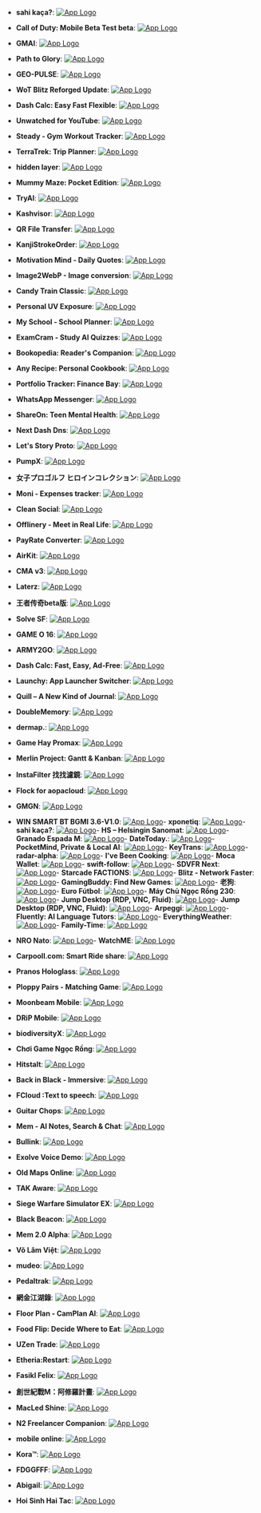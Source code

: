 - **sahi kaça?**: [![App Logo](https://is1-ssl.mzstatic.com/image/thumb/Purple221/v4/08/fc/90/08fc900d-17e8-3a36-540e-d52c7c00cafe/AppIcon-0-0-1x_U007emarketing-0-8-0-85-220.png/200x200bb-80.png)](https://testflight.apple.com/join/U1DtEAyk)
- **Call of Duty: Mobile Beta Test beta**: [![App Logo](https://is1-ssl.mzstatic.com/image/thumb/Purple221/v4/04/07/15/0407157a-520b-36e9-af8e-6372042e1adc/AppIcon-1x_U007emarketing-0-9-0-85-220-0.png/200x200bb-80.png)](https://testflight.apple.com/join/YYcNAy3n)
- **GMAI**: [![App Logo](https://is1-ssl.mzstatic.com/image/thumb/Purple221/v4/60/76/c3/6076c399-0df7-ae25-21eb-b269b06b4c7d/AppIcon-1x_U007emarketing-0-8-0-85-220-0.png/200x200bb-80.png)](https://testflight.apple.com/join/gnxeVRWg)
- **Path to Glory**: [![App Logo](https://is1-ssl.mzstatic.com/image/thumb/Purple221/v4/54/12/a5/5412a53d-9f9e-f099-752c-f9190402b704/AppIcon-0-0-1x_U007emarketing-0-7-0-85-220.png/200x200bb-80.png)](https://testflight.apple.com/join/j3nrDp41)
- **GEO-PULSE**: [![App Logo](https://is1-ssl.mzstatic.com/image/thumb/Purple211/v4/d0/1d/21/d01d21c5-e1b6-14cc-c08a-5aad8a019ed0/AppIcon-0-0-1x_U007ephone-0-1-0-85-220.png/200x200bb-80.png)](https://testflight.apple.com/join/Qg2GCNw6)
- **WoT Blitz Reforged Update**: [![App Logo](https://is1-ssl.mzstatic.com/image/thumb/Purple211/v4/68/6f/0e/686f0e9a-6861-af72-608f-157cf0cf8357/AppIcon-0-0-1x_U007epad-0-7-0-0-85-220.png/200x200bb-80.png)](https://testflight.apple.com/join/qHCFGYmt)
- **Dash Calc: Easy Fast Flexible**: [![App Logo](https://is1-ssl.mzstatic.com/image/thumb/Purple221/v4/42/48/88/4248881c-92b1-472d-f8ae-a0e1e8025dff/AppIcon-0-0-1x_U007ephone-0-1-85-220.png/200x200bb-80.png)](https://testflight.apple.com/join/4vmNqTE8)
- **Unwatched for YouTube**: [![App Logo](https://is1-ssl.mzstatic.com/image/thumb/Purple221/v4/18/94/06/18940689-7819-a6a5-6b21-82b1f3612a9c/AppIcon-0-0-1x_U007epad-0-0-0-1-0-85-220.png/200x200bb-80.png)](https://testflight.apple.com/join/9RP0WzCR)
- **Steady - Gym Workout Tracker**: [![App Logo](https://is1-ssl.mzstatic.com/image/thumb/Purple221/v4/72/bb/91/72bb91aa-533f-5072-5b8a-7c7bbc2abf88/AppIcon-0-0-1x_U007ephone-0-1-85-220.png/200x200bb-80.png)](https://testflight.apple.com/join/4nJvAFSV)
- **TerraTrek: Trip Planner**: [![App Logo](https://is1-ssl.mzstatic.com/image/thumb/Purple221/v4/1e/c9/da/1ec9dafd-72a2-c008-d01e-57e83b416fe3/AppIcon-0-0-1x_U007epad-0-85-220.png/200x200bb-80.png)](https://testflight.apple.com/join/7jIs4sEX)
- **hidden layer**: [![App Logo](https://is1-ssl.mzstatic.com/image/thumb/Purple221/v4/80/35/90/8035909c-e491-5e10-6c4e-7e8fe8118809/AppIcon-0-1x_U007epad-0-1-85-220-0.png/200x200bb-80.png)](https://testflight.apple.com/join/dht8jUxm)
- **Mummy Maze: Pocket Edition**: [![App Logo](https://is1-ssl.mzstatic.com/image/thumb/Purple211/v4/14/00/39/1400392f-6d3b-eefa-3fbc-71fc64a26c13/AppIcon-0-0-1x_U007epad-0-85-220.png/200x200bb-80.png)](https://testflight.apple.com/join/s9WDyQue)
- **TryAI**: [![App Logo](https://is1-ssl.mzstatic.com/image/thumb/Purple211/v4/13/da/5a/13da5a97-436f-bf95-7a05-702e3b36aad1/AppIcon-0-0-1x_U007ephone-0-1-85-220.png/200x200bb-80.png)](https://testflight.apple.com/join/75Tty8zH)
- **Kashvisor**: [![App Logo](https://is1-ssl.mzstatic.com/image/thumb/Purple221/v4/60/b4/cf/60b4cfb6-7dc8-5c80-615a-fb528b8c2fa5/AppIcon-0-0-1x_U007emarketing-0-11-0-85-220.png/200x200bb-80.png)](https://testflight.apple.com/join/3QwmcB9B)
- **QR File Transfer**: [![App Logo](https://is1-ssl.mzstatic.com/image/thumb/Purple211/v4/41/68/f4/4168f475-2212-cc32-06d2-f212e142c6bb/AppIcon-0-0-1x_U007ephone-0-1-0-85-220.png/200x200bb-80.png)](https://testflight.apple.com/join/P5UOcDLa)
- **KanjiStrokeOrder**: [![App Logo](https://is1-ssl.mzstatic.com/image/thumb/Purple211/v4/8e/8e/c9/8e8ec934-02b5-e15e-44f9-0d93e089afce/AppIcon-0-0-1x_U007ephone-0-1-85-220.png/200x200bb-80.png)](https://testflight.apple.com/join/XfwHVjAn)
- **Motivation Mind - Daily Quotes**: [![App Logo](https://is1-ssl.mzstatic.com/image/thumb/Purple211/v4/03/e2/53/03e25379-0776-4801-4c64-9517b3f82662/Purple-Blue-0-0-1x_U007epad-0-1-85-220.png/200x200bb-80.png)](https://testflight.apple.com/join/zt6pfQr2)
- **Image2WebP - Image conversion**: [![App Logo](https://is1-ssl.mzstatic.com/image/thumb/Purple211/v4/04/d4/c3/04d4c3fc-0f43-dd5f-d2f3-ba10718c491f/AppIcon-0-0-85-220-0-5-0-2x.png/200x200bb-80.png)](https://testflight.apple.com/join/KAwk7k3M)
- **Candy Train Classic**: [![App Logo](https://is1-ssl.mzstatic.com/image/thumb/Purple221/v4/03/4d/51/034d51f7-72e2-e08b-fee8-dbcff26530d0/AppIcon-0-0-1x_U007epad-0-85-220.png/200x200bb-80.png)](https://testflight.apple.com/join/VpQwJHwP)
- **Personal UV Exposure**: [![App Logo](https://is1-ssl.mzstatic.com/image/thumb/Purple221/v4/94/c8/2f/94c82f41-e584-7f3d-53b9-936e20351180/AppIcon-0-0-1x_U007ephone-0-1-85-220.png/200x200bb-80.png)](https://testflight.apple.com/join/tDDyaJvU)
- **My School - School Planner**: [![App Logo](https://is1-ssl.mzstatic.com/image/thumb/Purple221/v4/25/23/f6/2523f674-bdf3-cc71-73e1-bb78187c9024/AppIcon-0-0-1x_U007epad-0-0-0-1-0-85-220.png/200x200bb-80.png)](https://testflight.apple.com/join/G7P5eJkd)
- **ExamCram - Study AI Quizzes**: [![App Logo](https://is1-ssl.mzstatic.com/image/thumb/Purple211/v4/f6/4f/7e/f64f7ef3-183c-32d7-8033-db10efc0d42f/AppIcon-0-1x_U007epad-0-1-85-220-0.png/200x200bb-80.png)](https://testflight.apple.com/join/n0S2Zc8Y)
- **Bookopedia: Reader's Companion**: [![App Logo](https://is1-ssl.mzstatic.com/image/thumb/Purple221/v4/d1/78/a5/d178a5ed-c209-71d6-2392-bfef4a8841a5/AppIcon-0-1x_U007epad-0-0-0-1-0-85-220-0.png/200x200bb-80.png)](https://testflight.apple.com/join/U3NY9MqD)
- **Any Recipe: Personal Cookbook**: [![App Logo](https://is1-ssl.mzstatic.com/image/thumb/Purple221/v4/97/c4/3c/97c43c7b-78b3-b6fd-f5bc-9b896821b285/AppIcon-0-0-1x_U007epad-0-1-0-sRGB-85-220.png/200x200bb-80.png)](https://testflight.apple.com/join/eedsEgLh)
- **Portfolio Tracker: Finance Bay**: [![App Logo](https://is1-ssl.mzstatic.com/image/thumb/Purple221/v4/37/4f/82/374f82f1-06c1-1d78-246d-c75158ca73e5/AppIcon_iOS-0-1x_U007epad-0-0-0-1-0-85-220-0.jpeg/200x200bb-80.png)](https://testflight.apple.com/join/y4etT8Ht)

- **WhatsApp Messenger**: [![App Logo](https://is1-ssl.mzstatic.com/image/thumb/Purple211/v4/ac/51/93/ac519384-5614-304b-279f-f4f227307f47/AppIconCatalystBetarelbranch-0-0-2x_U007euniversal-0-0-0-4-0-0-0-85-220.png/200x200bb-80.png)](https://testflight.apple.com/join/krUFQpyJ)
- **ShareOn: Teen Mental Health**: [![App Logo](https://is1-ssl.mzstatic.com/image/thumb/Purple211/v4/4a/1d/79/4a1d79a6-74c8-984d-2325-118677324ef8/AppIcon-0-0-1x_U007ephone-0-1-85-220.png/200x200bb-80.png)](https://testflight.apple.com/join/kKHgM3qt)
- **Next Dash Dns**: [![App Logo](https://is1-ssl.mzstatic.com/image/thumb/Purple221/v4/28/a2/06/28a2065c-ac58-e22a-ebc5-928bfb96cf4b/launcher_icon-0-0-1x_U007emarketing-0-11-0-85-220.png/200x200bb-80.png)](https://testflight.apple.com/join/KFdfGqXV)
- **Let's Story Proto**: [![App Logo](https://is1-ssl.mzstatic.com/image/thumb/Purple221/v4/e3/eb/b9/e3ebb957-319c-8e90-83c8-cd0b2eff1e7f/AppIcon-1x_U007emarketing-0-5-85-220-0.png/200x200bb-80.png)](https://testflight.apple.com/join/8QmsyzZZ)
- **PumpX**: [![App Logo](https://is1-ssl.mzstatic.com/image/thumb/Purple221/v4/20/54/23/205423a0-9c54-a556-473f-a16164c89d6a/AppIcon-0-0-1x_U007epad-0-1-85-220.png/200x200bb-80.png)](https://testflight.apple.com/join/hvAPe7Ak)
- **女子プロゴルフ ヒロインコレクション**: [![App Logo](https://is1-ssl.mzstatic.com/image/thumb/Purple211/v4/8b/e6/c4/8be6c44e-8191-a086-4a25-35c94ceceb70/AppIcon-1x_U007emarketing-0-7-0-85-220-0.png/200x200bb-80.png)](https://testflight.apple.com/join/KVwAHx73)
- **Moni - Expenses tracker**: [![App Logo](https://is1-ssl.mzstatic.com/image/thumb/Purple221/v4/59/05/8d/59058df2-18a3-087c-7f6c-c4aab9ad85e0/AppIcon-0-0-1x_U007epad-0-1-85-220.png/200x200bb-80.png)](https://testflight.apple.com/join/gXXPXzVq)
- **Clean Social**: [![App Logo](https://is1-ssl.mzstatic.com/image/thumb/Purple211/v4/ac/ad/95/acad950c-6487-16fe-9603-2fa003a58f20/AppIcon-0-0-1x_U007epad-0-85-220.png/200x200bb-80.png)](https://testflight.apple.com/join/3svxuIMP)
- **Offlinery - Meet in Real Life**: [![App Logo](https://is1-ssl.mzstatic.com/image/thumb/Purple221/v4/a4/d2/b8/a4d2b84e-90b8-757c-e9f1-14563145341f/AppIcon-0-0-1x_U007epad-0-1-85-220.png/200x200bb-80.png)](https://testflight.apple.com/join/M98apUG3)
- **PayRate Converter**: [![App Logo](https://is1-ssl.mzstatic.com/image/thumb/Purple211/v4/1c/88/92/1c88926e-224d-1426-9c3e-01b60aaeb20f/AppIcon-1x_U007ephone-0-1-0-85-220-0.png/200x200bb-80.png)](https://testflight.apple.com/join/cMXuvTpC)
- **AirKit**: [![App Logo](https://is1-ssl.mzstatic.com/image/thumb/Purple221/v4/45/75/bf/4575bfff-5182-54fd-83b2-a4f0e7d03775/AppIcon-0-0-1x_U007ephone-0-1-85-220.png/200x200bb-80.png)](https://testflight.apple.com/join/zpescuEx)
- **CMA v3**: [![App Logo](https://is1-ssl.mzstatic.com/image/thumb/Purple211/v4/8e/fd/36/8efd3636-f04e-31e6-fe08-af805692cb04/AppIcon-1x_U007emarketing-0-6-0-85-220-0.png/200x200bb-80.png)](https://testflight.apple.com/join/qYoNsVfv)
- **Laterz**: [![App Logo](https://is1-ssl.mzstatic.com/image/thumb/Purple211/v4/6b/69/a8/6b69a80a-f421-0ca5-db97-e39d01942cc5/AppIcon-0-0-85-220-0-5-0-2x.png/200x200bb-80.png)](https://testflight.apple.com/join/ZVZnfhXn)
- **王者传奇beta版**: [![App Logo](https://is1-ssl.mzstatic.com/image/thumb/Purple221/v4/07/78/4d/07784d70-4620-afef-c216-030c93164fb1/AppIcon-1x_U007emarketing-0-7-0-85-220-0.png/200x200bb-80.png)](https://testflight.apple.com/join/99FnT1KK)
- **Solve SF**: [![App Logo](https://is1-ssl.mzstatic.com/image/thumb/Purple211/v4/ec/0d/79/ec0d7947-3573-c39c-e6f4-6dd39ce4accb/AppIcon-1x_U007ephone-0-1-85-220-0.png/200x200bb-80.png)](https://testflight.apple.com/join/8t2azZPf)
- **GAME O 16**: [![App Logo](https://is1-ssl.mzstatic.com/image/thumb/Purple221/v4/9e/09/d5/9e09d5aa-ead0-8539-e4ac-063d5af1bad3/AppIcon-1x_U007emarketing-0-10-0-85-220-0.png/200x200bb-80.png)](https://testflight.apple.com/join/7akPwEdp)
- **ARMY2GO**: [![App Logo](https://is1-ssl.mzstatic.com/image/thumb/Purple211/v4/04/ed/3a/04ed3a5b-e16a-00e2-be8b-19f4ab3e444f/AppIcon-0-0-1x_U007emarketing-0-0-0-7-0-0-sRGB-0-0-0-GLES2_U002c0-512MB-85-220-0-0.png/200x200bb-80.png)](https://testflight.apple.com/join/gbNpRxWw)
- **Dash Calc: Fast, Easy, Ad-Free**: [![App Logo](https://is1-ssl.mzstatic.com/image/thumb/Purple221/v4/42/48/88/4248881c-92b1-472d-f8ae-a0e1e8025dff/AppIcon-0-0-1x_U007ephone-0-1-85-220.png/200x200bb-80.png)](https://testflight.apple.com/join/4vmNqTE8)
- **Launchy: App Launcher Switcher**: [![App Logo](https://is1-ssl.mzstatic.com/image/thumb/Purple211/v4/b7/95/22/b7952204-2c1f-ccbe-5ad7-830ce03c7ec1/AppIcon-0-0-85-220-0-0-5-0-2x-sRGB.png/200x200bb-80.png)](https://testflight.apple.com/join/hpa9Wzbd)
- **Quill – A New Kind of Journal**: [![App Logo](https://is1-ssl.mzstatic.com/image/thumb/Purple211/v4/a9/97/31/a99731c0-31ca-6560-7112-7fcda435a5b3/AppIcon-0-0-1x_U007epad-0-1-85-220.png/200x200bb-80.png)](https://testflight.apple.com/join/HTuqG6Qm)
- **DoubleMemory**: [![App Logo](https://is1-ssl.mzstatic.com/image/thumb/Purple211/v4/1f/f6/7d/1ff67d02-2ee7-6309-1aaa-d06368fad926/AppIcon-0-0-85-220-0-2-0-2x.png/200x200bb-80.png)](https://testflight.apple.com/join/ZG7nyTaZ)
- **dermap.**: [![App Logo](https://is1-ssl.mzstatic.com/image/thumb/Purple221/v4/91/31/a7/9131a782-7d51-921e-9840-e130d000c28d/AppIcon-0-0-1x_U007epad-0-85-220.png/200x200bb-80.png)](https://testflight.apple.com/join/or9XKtiH)
- **Game Hay Promax**: [![App Logo](https://is1-ssl.mzstatic.com/image/thumb/Purple211/v4/e1/42/9c/e1429cab-e995-0f61-3074-e8e520a0ddea/AppIcon-0-0-1x_U007epad-0-11-0-85-220.png/200x200bb-80.png)](https://testflight.apple.com/join/YWqYyuSS)
- **Merlin Project: Gantt & Kanban**: [![App Logo](https://is1-ssl.mzstatic.com/image/thumb/Purple211/v4/c5/d6/5a/c5d65a76-0693-4389-ada7-11ff4016bdaf/MerlinProject.png/200x200bb-80.png)](https://testflight.apple.com/join/jdXVATK3)
- **InstaFilter 找找濾鏡**: [![App Logo](https://is1-ssl.mzstatic.com/image/thumb/Purple211/v4/64/f6/db/64f6db71-5e2b-5c92-97e2-1179975c1012/AppIcon-0-0-1x_U007ephone-0-1-85-220.png/200x200bb-80.png)](https://testflight.apple.com/join/JCGUGt1v)
- **Flock for aopacloud**: [![App Logo](https://is1-ssl.mzstatic.com/image/thumb/Purple211/v4/99/fe/3c/99fe3c90-b24b-0344-9cc1-6c76c1abbf76/AppIcon-1x_U007emarketing-0-5-0-85-220-0.png/200x200bb-80.png)](https://testflight.apple.com/join/VsZomSS1)
- **GMGN**: [![App Logo](https://is1-ssl.mzstatic.com/image/thumb/Purple211/v4/02/41/03/024103a9-7fa7-59f4-0bb3-21bb6a6f0ef3/AppIcon-0-0-1x_U007emarketing-0-6-0-85-220.png/200x200bb-80.png)](https://testflight.apple.com/join/z7FJJK1s)
- **WIN SMART BT BGMI 3.6-V1.0**: [![App Logo](https://is1-ssl.mzstatic.com/image/thumb/Purple221/v4/9c/10/83/9c108337-3a74-4c67-aa9c-59a0861e9ed1/AppIcon-1x_U007emarketing-0-0-GLES2_U002c0-512MB-sRGB-0-0-0-85-220-0-0-0-8.png/200x200bb-80.png)](https://testflight.apple.com/join/nQggA7wV)- **xponetiq**: [![App Logo](https://is1-ssl.mzstatic.com/image/thumb/Purple211/v4/89/2e/0e/892e0ee9-317c-1edc-4ad0-d204fa2a8204/AppIcon-0-0-1x_U007ephone-0-1-0-P3-85-220.png/200x200bb-80.png)](https://testflight.apple.com/join/eGsn2zaE)- **sahi kaça?**: [![App Logo](https://is1-ssl.mzstatic.com/image/thumb/Purple221/v4/55/e7/6c/55e76c05-ae66-12e0-2b53-6fa33568c6fe/AppIcon-0-0-1x_U007emarketing-0-8-0-85-220.png/200x200bb-80.png)](https://testflight.apple.com/join/U1DtEAyk)- **HS – Helsingin Sanomat**: [![App Logo](https://is1-ssl.mzstatic.com/image/thumb/Purple221/v4/e8/02/28/e8022831-1f36-0e9a-2e1f-4ddbd60b7ed0/AppIcon-0-0-1x_U007epad-0-1-85-220.png/200x200bb-80.png)](https://testflight.apple.com/join/upUXdWgG)- **Granado Espada M**: [![App Logo](https://is1-ssl.mzstatic.com/image/thumb/Purple211/v4/17/45/48/174548fe-9f8a-f4e7-7b6d-62682c983838/AppIcon-1x_U007emarketing-0-7-0-85-220-0.png/200x200bb-80.png)](https://testflight.apple.com/join/1RKaGwRw)- **DateToday.**: [![App Logo](https://is1-ssl.mzstatic.com/image/thumb/Purple211/v4/6f/7b/e3/6f7be3a4-5fdd-cf8b-dead-8f28c99431d2/AppIcon-0-0-1x_U007emarketing-0-11-0-0-85-220.png/200x200bb-80.png)](https://testflight.apple.com/join/EHA45Mv2)- **PocketMind, Private & Local AI**: [![App Logo](https://is1-ssl.mzstatic.com/image/thumb/Purple221/v4/5f/fa/69/5ffa69df-f257-c480-d3b6-a10214a6802e/AppIcon-0-0-1x_U007epad-0-1-85-220.png/200x200bb-80.png)](https://testflight.apple.com/join/wW4FGDJU)- **KeyTrans**: [![App Logo](https://is1-ssl.mzstatic.com/image/thumb/Purple211/v4/32/e3/ab/32e3ab04-c2ac-be28-cb23-5ca0b6bb9061/AppIcon-0-1x_U007emarketing-0-5-85-220-0.png/200x200bb-80.png)](https://testflight.apple.com/join/yvcRrjqk)- **radar-alpha**: [![App Logo](https://is1-ssl.mzstatic.com/image/thumb/Purple221/v4/4d/dd/e9/4ddde9a5-5f76-ecbc-39fa-07e4e4b727c3/AppIcon-0-0-1x_U007epad-0-1-85-220.jpeg/200x200bb-80.png)](https://testflight.apple.com/join/mT77XLa0)- **I've Been Cooking**: [![App Logo](https://is1-ssl.mzstatic.com/image/thumb/Purple221/v4/04/8a/2c/048a2c8d-aa6f-7d7c-89ce-0a90ae44c881/AppIcon-0-0-1x_U007epad-0-1-85-220.png/200x200bb-80.png)](https://testflight.apple.com/join/HnMFtJW8)- **Moca Wallet**: [![App Logo](https://is1-ssl.mzstatic.com/image/thumb/Purple211/v4/9e/5f/0c/9e5f0c90-af1a-7522-2e95-334c51959577/AppIcon-0-0-1x_U007emarketing-0-8-0-85-220.png/200x200bb-80.png)](https://testflight.apple.com/join/n5c24VjT)- **swift-follow**: [![App Logo](https://is1-ssl.mzstatic.com/image/thumb/Purple221/v4/c0/29/0d/c0290dd9-4fac-341d-e261-cf4a378e0f02/AppIcon-0-1x_U007epad-0-1-0-85-220-0.png/200x200bb-80.png)](https://testflight.apple.com/join/kQAuJnwE)- **SDVFR Next**: [![App Logo](https://is1-ssl.mzstatic.com/image/thumb/Purple211/v4/16/ea/8e/16ea8e9d-ad22-6b4b-cc4e-8ba777d5b9ef/AppIcon-0-0-1x_U007epad-0-0-0-1-0-0-85-220.png/200x200bb-80.png)](https://testflight.apple.com/join/AT7TlgcE)- **Starcade FACTIONS**: [![App Logo](https://is1-ssl.mzstatic.com/image/thumb/Purple221/v4/f0/c0/59/f0c0591e-62e5-d25e-0761-42092b4e36a5/AppIcon-0-0-1x_U007emarketing-0-7-0-85-220.png/200x200bb-80.png)](https://testflight.apple.com/join/Jr7d6Ya6)- **Blitz - Network Faster**: [![App Logo](https://is1-ssl.mzstatic.com/image/thumb/Purple211/v4/3a/f5/85/3af5853a-7770-4ef9-98bb-2d4ab2b09a12/AppIcon-0-0-1x_U007epad-0-85-220.png/200x200bb-80.png)](https://testflight.apple.com/join/5MkSSBsD)- **GamingBuddy: Find New Games**: [![App Logo](https://is1-ssl.mzstatic.com/image/thumb/Purple221/v4/e9/f0/2b/e9f02bea-512a-df50-280c-6fbf54aa64c6/AppIcon-0-0-1x_U007ephone-0-1-0-P3-85-220.png/200x200bb-80.png)](https://testflight.apple.com/join/K4P6qs5U)- **老狗**: [![App Logo](https://is1-ssl.mzstatic.com/image/thumb/Purple211/v4/22/e9/86/22e986d2-07aa-a6c6-ca75-259441a8180c/AppIcon-0-1x_U007emarketing-0-7-0-85-220-0.png/200x200bb-80.png)](https://testflight.apple.com/join/EZYVbvGy)- **Euro Fútbol**: [![App Logo](https://is1-ssl.mzstatic.com/image/thumb/Purple211/v4/aa/dd/da/aadddaf5-6b78-5fc0-5ac0-4491b3a30b47/AppIcon-0-0-1x_U007ephone-0-0-0-85-220.png/200x200bb-80.png)](https://testflight.apple.com/join/Kq22VYEw)- **Máy Chủ Ngọc Rồng 230**: [![App Logo](https://is1-ssl.mzstatic.com/image/thumb/Purple221/v4/33/6c/d9/336cd93b-5991-40d2-7cd1-3086b4c00599/AppIcon-0-0-1x_U007emarketing-0-7-0-85-220.png/200x200bb-80.png)](https://testflight.apple.com/join/yaAMEpAj)- **Jump Desktop (RDP, VNC, Fluid)**: [![App Logo](https://is1-ssl.mzstatic.com/image/thumb/Purple211/v4/7f/fc/d1/7ffcd182-b1c9-cb61-e632-6301357c37bf/AppIcon-0-1x_U007emarketing-0-10-0-85-220-0.png/200x200bb-80.png)](https://testflight.apple.com/join/PT4ZWw0g)- **Jump Desktop (RDP, VNC, Fluid)**: [![App Logo](https://is1-ssl.mzstatic.com/image/thumb/Purple211/v4/7f/fc/d1/7ffcd182-b1c9-cb61-e632-6301357c37bf/AppIcon-0-1x_U007emarketing-0-10-0-85-220-0.png/200x200bb-80.png)](https://testflight.apple.com/join/PT4ZWw0g)- **Arpeggi**: [![App Logo](https://is1-ssl.mzstatic.com/image/thumb/Purple221/v4/e8/f4/78/e8f47839-595b-a255-88e7-40c347800d69/AppIcon-0-0-1x_U007epad-0-1-85-220.png/200x200bb-80.png)](https://testflight.apple.com/join/LDWqgjAs)- **Fluently: AI Language Tutors**: [![App Logo](https://is1-ssl.mzstatic.com/image/thumb/Purple221/v4/20/db/24/20db24e8-7d84-5414-5926-7663b1418795/AppIcon-0-0-1x_U007epad-0-1-85-220.png/200x200bb-80.png)](https://testflight.apple.com/join/nEaftAqq)- **EverythingWeather**: [![App Logo](https://is1-ssl.mzstatic.com/image/thumb/Purple211/v4/76/ff/58/76ff5861-4e70-7fd7-f441-3a0a0e63b54d/AppIcon-0-0-1x_U007epad-0-1-85-220.png/200x200bb-80.png)](https://testflight.apple.com/join/7VUKuncc)- **Family-Time**: [![App Logo](https://is1-ssl.mzstatic.com/image/thumb/Purple211/v4/27/d1/52/27d15259-c41d-f37e-5c32-351eccbf4c22/AppIcon-0-0-1x_U007emarketing-0-7-0-85-220.png/200x200bb-80.png)](https://testflight.apple.com/join/7wXdZ3YZ)
- **NRO Nato**: [![App Logo](https://is1-ssl.mzstatic.com/image/thumb/Purple221/v4/7b/00/a2/7b00a2fc-902c-246e-723a-a17b4633de6d/AppIcon-0-0-1x_U007emarketing-0-8-0-85-220.png/200x200bb-80.png)](https://testflight.apple.com/join/R6SAaaPH)- **WatchME**: [![App Logo](https://is1-ssl.mzstatic.com/image/thumb/Purple221/v4/a2/00/5f/a2005f6c-52b4-2073-f385-a4db9b5c9d51/AppIcon-0-0-1x_U007emarketing-0-6-0-sRGB-85-220.png/200x200bb-80.png)](https://testflight.apple.com/join/PoR8lKli)
- **Carpooll.com: Smart Ride share**: [![App Logo](https://is1-ssl.mzstatic.com/image/thumb/Purple221/v4/87/da/9a/87da9a85-f8cb-34ed-d110-d88f31d838b8/AppIcon-0-0-1x_U007emarketing-0-8-0-0-85-220.png/200x200bb-80.png)](https://testflight.apple.com/join/uiLhi6ar)
- **Pranos Hologlass**: [![App Logo](https://is1-ssl.mzstatic.com/image/thumb/Purple221/v4/ae/08/1f/ae081f3c-4636-31be-c3db-7ba3f77074bc/AppIcon-0-0-1x_U007ephone-0-6-0-85-220.png/200x200bb-80.png)](https://testflight.apple.com/join/JdPxmRcD)
- **Ploppy Pairs - Matching Game**: [![App Logo](https://is1-ssl.mzstatic.com/image/thumb/Purple221/v4/30/35/39/3035398e-37f2-56b8-09f3-a3f013875497/AppIcon.lsr/200x200bb-80.png)](https://testflight.apple.com/join/bQWgjGvw)

- **Moonbeam Mobile**: [![App Logo](https://is1-ssl.mzstatic.com/image/thumb/Purple211/v4/04/15/c3/0415c33c-d8d5-4960-6de8-7b473766917d/AppIcon-0-0-1x_U007emarketing-0-8-0-85-220.png/200x200bb-80.png)](https://testflight.apple.com/join/vf4kZf38)

- **DRiP Mobile**: [![App Logo](https://is1-ssl.mzstatic.com/image/thumb/Purple211/v4/2a/f8/bc/2af8bcd3-44f3-8df8-c5e6-4119eadd4b92/AppIcon-0-0-1x_U007ephone-0-85-220.png/200x200bb-80.png)](https://testflight.apple.com/join/b8uTwht4)

- **biodiversityX**: [![App Logo](https://is1-ssl.mzstatic.com/image/thumb/Purple211/v4/e1/fa/45/e1fa45b7-918d-7c65-5685-cc7f739b3550/AppIcon-1x_U007emarketing-0-10-0-85-220-0.png/200x200bb-80.png)](https://testflight.apple.com/join/AtBN8zR4)

- **Chơi Game Ngọc Rồng**: [![App Logo](https://is1-ssl.mzstatic.com/image/thumb/Purple221/v4/de/f7/b5/def7b5e1-a335-0962-1b4f-a1842f4f57af/AppIcon-0-0-1x_U007emarketing-0-7-0-85-220.png/200x200bb-80.png)](https://testflight.apple.com/join/DI31UlNW)
- **Hitstalt**: [![App Logo](https://is1-ssl.mzstatic.com/image/thumb/Purple221/v4/9c/37/d9/9c37d964-fc54-5d9f-e155-6a63cd0f9b1c/AppIcon-0-1x_U007epad-0-1-85-220-0.png/200x200bb-80.png)](https://testflight.apple.com/join/6CajeAZm)

- **Back in Black - Immersive**: [![App Logo](https://is1-ssl.mzstatic.com/image/thumb/Purple211/v4/3e/83/c2/3e83c2be-0ab0-6f6b-2122-ae9188f05176/AppIcon.lsr/200x200bb-80.png)](https://testflight.apple.com/join/h5eMTHdM)

- **FCloud :Text to speech**: [![App Logo](https://is1-ssl.mzstatic.com/image/thumb/Purple221/v4/89/3e/c1/893ec1c7-1770-ee11-4c86-d5a38f315550/AppIcon-0-0-1x_U007emarketing-0-10-0-85-220.png/200x200bb-80.png)](https://testflight.apple.com/join/hpqcwjAE)

- **Guitar Chops**: [![App Logo](https://is1-ssl.mzstatic.com/image/thumb/Purple221/v4/e4/63/17/e46317fd-97ac-d287-ac9f-0bbc5eb5c614/AppIcon-1x_U007emarketing-0-8-0-85-220-0.png/200x200bb-80.png)](https://testflight.apple.com/join/aPqqSvwd)

- **Mem - AI Notes, Search & Chat**: [![App Logo](https://is1-ssl.mzstatic.com/image/thumb/Purple211/v4/7c/c3/30/7cc3309b-3fd8-428b-7b53-48a0d12ab230/AppIcon-0-0-1x_U007epad-0-1-0-sRGB-85-220.png/200x200bb-80.png)](https://testflight.apple.com/join/BD3PEkyq)

- **Bullink**: [![App Logo](https://is1-ssl.mzstatic.com/image/thumb/Purple221/v4/e0/73/cd/e073cd3a-8ca4-9973-c581-8555dac6fafc/AppIcon-0-0-1x_U007emarketing-0-8-0-85-220.png/200x200bb-80.png)](https://testflight.apple.com/join/pMzssUAF)
- **Exolve Voice Demo**: [![App Logo](https://is1-ssl.mzstatic.com/image/thumb/Purple211/v4/a2/7d/37/a27d3745-247e-db99-4a79-3fa86b114677/AppIcon-0-0-1x_U007emarketing-0-8-0-85-220.png/200x200bb-80.png)](https://testflight.apple.com/join/pnzP2EQg)

- **Old Maps Online**: [![App Logo](https://is1-ssl.mzstatic.com/image/thumb/Purple211/v4/78/c8/e3/78c8e305-d405-9209-59d6-9c90d5b4b999/AppIcon-0-0-1x_U007epad-0-1-85-220.png/200x200bb-80.png)](https://testflight.apple.com/join/Vagm4vQG?ref=cms-prev.oldmapsonline.org)

- **TAK Aware**: [![App Logo](https://is1-ssl.mzstatic.com/image/thumb/Purple221/v4/05/39/11/05391190-f5f8-0b7c-4de8-8f84e254d4c6/AppIcon-0-0-1x_U007emarketing-0-11-0-85-220.png/200x200bb-80.png)](https://testflight.apple.com/join/gK3Qz8sz)

- **Siege Warfare Simulator EX**: [![App Logo](https://is1-ssl.mzstatic.com/image/thumb/Purple211/v4/f6/b6/ac/f6b6ac71-4dc8-a6d2-a5bb-68ad897a78ab/AppIcon-0-0-1x_U007emarketing-0-8-0-85-220.png/200x200bb-80.png)](https://testflight.apple.com/join/6DFBjVGU)

- **Black Beacon**: [![App Logo](https://is1-ssl.mzstatic.com/image/thumb/Purple221/v4/10/56/20/10562078-419d-ef1d-9b0d-096e8d41bc8a/AppIcon-0-0-1x_U007emarketing-0-7-0-85-220.png/200x200bb-80.png)](https://testflight.apple.com/join/T1yXeV3C)

- **Mem 2.0 Alpha**: [![App Logo](https://is1-ssl.mzstatic.com/image/thumb/Purple211/v4/7c/c3/30/7cc3309b-3fd8-428b-7b53-48a0d12ab230/AppIcon-0-0-1x_U007epad-0-1-0-sRGB-85-220.png/200x200bb-80.png)](https://testflight.apple.com/join/BD3PEkyq)

- **Võ Lâm Việt**: [![App Logo](https://is1-ssl.mzstatic.com/image/thumb/Purple211/v4/c4/90/2b/c4902b18-0160-6477-76ae-4f9e8752139e/AppIcon-0-0-1x_U007emarketing-0-7-0-85-220.png/200x200bb-80.png)](https://testflight.apple.com/join/sxAV6Wyw)

- **mudeo**: [![App Logo](https://is1-ssl.mzstatic.com/image/thumb/Purple221/v4/21/d5/81/21d581d8-d2af-812e-a2af-eb451a8f10b0/AppIcon-0-0-85-220-0-4-0-2x.png/200x200bb-80.png)](https://testflight.apple.com/join/bFMuz9bd)

- **Pedaltrak**: [![App Logo](https://is1-ssl.mzstatic.com/image/thumb/Purple211/v4/e3/c3/cd/e3c3cd17-a1e8-f081-8f0b-13fad35adf27/AppIcon-0-0-1x_U007emarketing-0-8-0-0-85-220.png/200x200bb-80.png)](https://testflight.apple.com/join/egCVT2cJ)

- **網金江湖錄**: [![App Logo](https://is1-ssl.mzstatic.com/image/thumb/Purple211/v4/3b/11/2a/3b112a8b-2b58-573f-45cf-0d28b5a88963/AppIcon-1x_U007emarketing-0-7-0-85-220-0.png/200x200bb-80.png)](https://testflight.apple.com/join/MbxqdjUt)

- **Floor Plan - CamPlan AI**: [![App Logo](https://is1-ssl.mzstatic.com/image/thumb/Purple221/v4/4b/ab/4f/4bab4f17-a86f-8043-2e54-7d13b5adc3ce/AppIcon-0-0-1x_U007epad-0-1-0-sRGB-85-220.jpeg/200x200bb-80.png)](https://testflight.apple.com/join/x4qVrhGE)

- **Food Flip: Decide Where to Eat**: [![App Logo](https://is1-ssl.mzstatic.com/image/thumb/Purple211/v4/1f/ee/72/1fee725a-2de5-0d68-9943-b5093bd6139d/AppIcon-0-0-1x_U007epad-0-1-0-85-220.png/200x200bb-80.png)](https://testflight.apple.com/join/P4YdvkHq)

- **UZen Trade**: [![App Logo](https://is1-ssl.mzstatic.com/image/thumb/Purple221/v4/71/68/9a/71689a66-c5b1-3c26-247e-7d5490c42de2/AppIcon-0-0-1x_U007ephone-0-1-0-85-220.png/200x200bb-80.png)](https://testflight.apple.com/join/NTawgJN3)

- **Etheria:Restart**: [![App Logo](https://is1-ssl.mzstatic.com/image/thumb/Purple221/v4/03/b3/d9/03b3d9a9-b979-9217-981b-3d257252d03f/AppIcon-0-0-1x_U007emarketing-0-7-0-85-220.png/200x200bb-80.png)](https://testflight.apple.com/join/S95ay8gS)

- **Fasikl Felix**: [![App Logo](https://is1-ssl.mzstatic.com/image/thumb/Purple221/v4/41/51/2a/41512a23-9faf-1b83-6ea6-ff28482928d7/AppIcon-0-0-1x_U007ephone-0-1-0-85-220.png/200x200bb-80.png)](https://testflight.apple.com/join/UFFMmfHM)

- **創世紀戰M：阿修羅計畫**: [![App Logo](https://is1-ssl.mzstatic.com/image/thumb/Purple221/v4/82/0e/33/820e330a-3c5c-2eb6-ff47-4291ac8320c8/AppIcon-0-0-1x_U007emarketing-0-7-0-85-220.png/200x200bb-80.png)](https://testflight.apple.com/join/2g6qcsxq)

- **MacLed Shine**: [![App Logo](https://is1-ssl.mzstatic.com/image/thumb/Purple211/v4/85/08/be/8508be5e-9519-2804-af21-ec241b9d4d11/AppIcon-0-0-1x_U007emarketing-0-3-85-220.png/200x200bb-80.png)](https://testflight.apple.com/join/A2dGFYed)

- **N2 Freelancer Companion**: [![App Logo](https://is1-ssl.mzstatic.com/image/thumb/Purple221/v4/af/6b/2d/af6b2db6-a68f-ce5a-da8a-26ae7c280929/AppIcon-0-0-1x_U007epad-0-1-85-220.png/200x200bb-80.png)](https://testflight.apple.com/join/H3nUNsMw)

- **mobile onIine**: [![App Logo](https://is1-ssl.mzstatic.com/image/thumb/Purple221/v4/f6/4a/6e/f64a6e94-3038-80c0-8de4-343027abf65b/AppIcon-0-0-1x_U007emarketing-0-0-0-7-0-0-sRGB-0-0-0-GLES2_U002c0-512MB-85-220-0-0.png/200x200bb-80.png)](https://testflight.apple.com/join/bKMDCs24)

- **Kora™**: [![App Logo](https://is1-ssl.mzstatic.com/image/thumb/Purple221/v4/e3/c7/55/e3c755ae-24f5-a0ea-e856-9ab06e4c4eaa/AppIcon-0-0-1x_U007epad-0-85-220.png/200x200bb-80.png)](https://testflight.apple.com/join/RgpbJk6Q)
- **FDGGFFF**: [![App Logo](https://is1-ssl.mzstatic.com/image/thumb/Purple221/v4/a0/77/14/a0771480-aaa6-f25f-f98d-98ded7b7d027/AppIcon-0-0-1x_U007emarketing-0-8-0-85-220.png/200x200bb-80.png)](https://testflight.apple.com/join/PADxCDbN)
- **Abigail**: [![App Logo](https://is1-ssl.mzstatic.com/image/thumb/Purple211/v4/89/fb/bd/89fbbd2f-cb76-1274-ff5a-c6787103ac3d/AppIcon-0-0-1x_U007emarketing-0-8-0-85-220.png/200x200bb-80.png)](https://testflight.apple.com/join/m9exqwdT)

- **Hoi Sinh Hai Tac**: [![App Logo](https://is1-ssl.mzstatic.com/image/thumb/Purple211/v4/a9/f1/e6/a9f1e6a8-4adc-a98a-00df-17d915d7e597/AppIcon-1x_U007emarketing-0-7-0-85-220-0.png/200x200bb-80.png)](https://testflight.apple.com/join/8gShAbME)